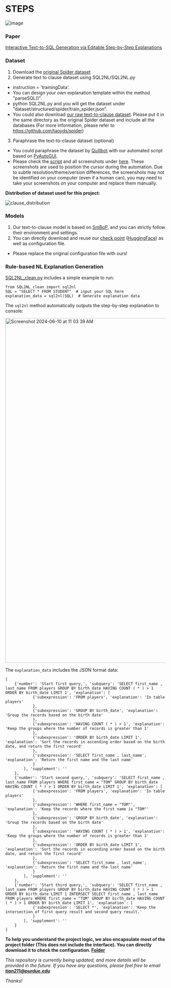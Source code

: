 # STEPS

![image](https://github.com/magic-YuanTian/STEPS/assets/75125334/74bd2efb-fa87-48c7-8088-f096cfeb5393)


### Paper
[Interactive Text-to-SQL Generation via Editable Step-by-Step Explanations](https://arxiv.org/abs/2305.07372)


### Dataset
1. Download the [original Spider dataset](https://drive.google.com/uc?export=download&id=1TqleXec_OykOYFREKKtschzY29dUcVAQ)
2. Generate text to clause dataset using SQL2NL/SQL2NL.py
  - instruction = 'trainingData'.
  - You can design your own explanation template within the method "parseSQL()".
  - python SQL2NL.py and you will get the dataset under "dataset/structured/spider/train_spider.json".
  - You could also download [our raw text-to-clause dataset](https://drive.google.com/file/d/1f1fnJK2vGuRpaQOeMlBD10tQMDH3dR83/view?usp=sharing). Please put it in the same directory as the original Spider dataset and include all the databases (For more information, please refer to https://github.com/taoyds/spider)
3. Paraphrase the text-to-clause dataset (optional)
  - You could paraphrase the dataset by [Quillbot](https://quillbot.com/) with our automated script based on [PyAutoGUI](https://pyautogui.readthedocs.io/en/latest/).
  - Please check the [script](Paraphrase/main.py) and all screenshots under [here](Paraphrase/img). These screenshots are used to position the cursor during the automation. Due to subtle resolution/theme/version differences, the screenshots may not be identified on your computer (even if a human can), you may need to take your screenshots on your computer and replace them manually.

**Distribution of dataset used for this project:**

![clause_distribution](https://github.com/user-attachments/assets/3f3b5cbb-8889-4497-8619-c07f3e5346c6)





### Models
1. Our text-to-clause model is based on [SmBoP](https://github.com/OhadRubin/SmBop), and you can strictly follow their environment and settings.
2. You can directly download and reuse our [check point](https://purdue0-my.sharepoint.com/personal/tian211_purdue_edu/_layouts/15/onedrive.aspx?id=%2Fpersonal%2Ftian211%5Fpurdue%5Fedu%2FDocuments%2FSTEPS%2FmodelS%2Etar%2Egz&parent=%2Fpersonal%2Ftian211%5Fpurdue%5Fedu%2FDocuments%2FSTEPS) ([HuggingFace](https://huggingface.co/DoctorChaos/text-to-SQL-clause-smbop/blob/main/README.md)) as well as configuration file. 
  - Please replace the original configuration file with ours!

### Rule-based NL Explanation Generation
[SQL2NL_clean.py](https://github.com/magic-YuanTian/STEPS/blob/main/SQL2NL_clean.py) includes a simple example to run:

```
from SQL2NL_clean import sql2nl
SQL = "SELECT * FROM STUDENT"  # input your SQL here
explanation_data = sql2nl(SQL)  # Generate explanation data
```

The `sql2nl` method automatically outputs the step-by-step explanation to console:

<img width="1079" alt="Screenshot 2024-06-10 at 11 03 39 AM" src="https://github.com/magic-YuanTian/STEPS/assets/75125334/282079ad-1f48-474c-bec1-f9e991a68be2">

The `explanation_data` includes the JSON format data:

```
[
    {'number': 'Start first query,', 'subquery': 'SELECT first_name , last_name FROM players GROUP BY birth_date HAVING COUNT ( * ) > 1 ORDER BY birth_date LIMIT 1', 'explanation': [
            {'subexpression': 'FROM players', 'explanation': 'In table players'
            },
            {'subexpression': 'GROUP BY birth_date', 'explanation': 'Group the records based on the birth date'
            },
            {'subexpression': 'HAVING COUNT ( * ) > 1', 'explanation': 'Keep the groups where the number of records is greater than 1'
            },
            {'subexpression': 'ORDER BY birth_date LIMIT 1', 'explanation': 'Sort the records in ascending order based on the birth date, and return the first record'
            },
            {'subexpression': 'SELECT first_name , last_name', 'explanation': 'Return the first name and the last name'
            }
        ], 'supplement': ''
    },
    {'number': 'Start second query,', 'subquery': 'SELECT first_name , last_name FROM players WHERE first_name = "TOM" GROUP BY birth_date HAVING COUNT ( * ) > 1 ORDER BY birth_date LIMIT 1', 'explanation': [
            {'subexpression': 'FROM players', 'explanation': 'In table players'
            },
            {'subexpression': 'WHERE first_name = "TOM"', 'explanation': 'Keep the records where the first name is "TOM"'
            },
            {'subexpression': 'GROUP BY birth_date', 'explanation': 'Group the records based on the birth date'
            },
            {'subexpression': 'HAVING COUNT ( * ) > 1', 'explanation': 'Keep the groups where the number of records is greater than 1'
            },
            {'subexpression': 'ORDER BY birth_date LIMIT 1', 'explanation': 'Sort the records in ascending order based on the birth date, and return the first record'
            },
            {'subexpression': 'SELECT first_name , last_name', 'explanation': 'Return the first name and the last name'
            }
        ], 'supplement': ''
    },
    {'number': 'Start third query,', 'subquery': 'SELECT first_name , last_name FROM players GROUP BY birth_date HAVING COUNT ( * ) > 1 ORDER BY birth_date LIMIT 1 INTERSECT SELECT first_name , last_name FROM players WHERE first_name = "TOM" GROUP BY birth_date HAVING COUNT ( * ) > 1 ORDER BY birth_date LIMIT 1', 'explanation': [
            {'subexpression': 'SELECT *', 'explanation': 'Keep the intersection of first query result and second query result.'
            }
        ], 'supplement': ''
    }
]
```



**To help you understand the project logic, we also encapsulate most of the project folder (This does not include the interface). You can directly download it to check the configuration. [Folder](https://purdue0-my.sharepoint.com/:u:/g/personal/tian211_purdue_edu/ESrKiv9auWpFpUdVL3pv5XUBYroue8a7OC6fmdMsXxdvaQ?e=Ct5W1V)**

*This repository is currently being updated, and more details will be provided in the future.*
*If you have any questions, please feel free to email* ***tian211@purdue.edu***

*Thanks!*
